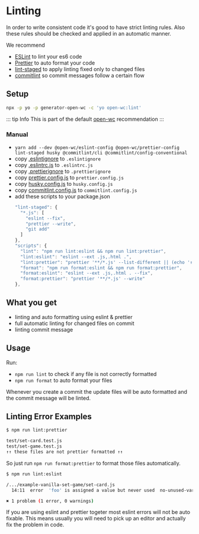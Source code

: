 # Linting

In order to write consistent code it's good to have strict linting rules.
Also these rules should be checked and applied in an automatic manner.

We recommend
- [ESLint](https://eslint.org/) to lint your es6 code
- [Prettier](https://prettier.io/) to auto format your code
- [lint-staged](https://www.npmjs.com/package/lint-staged) to apply linting fixed only to changed files
- [commitlint](https://www.npmjs.com/package/@commitlint/cli) so commit messages follow a certain flow

## Setup
```bash
npx -p yo -p generator-open-wc -c 'yo open-wc:lint'
```

::: tip Info
This is part of the default [open-wc](https://open-wc.org/) recommendation
:::

### Manual
- `yarn add --dev @open-wc/eslint-config @open-wc/prettier-config lint-staged husky @commitlint/cli @commitlint/config-conventional`
- copy [.eslintignore](https://github.com/open-wc/open-wc/blob/master/packages/generator-open-wc/generators/lint-eslint/templates/static/.eslintignore) to `.eslintignore`
- copy [.eslintrc.js](https://github.com/open-wc/open-wc/blob/master/packages/generator-open-wc/generators/lint-prettier/templates/static/.eslintrc.js) to `.eslintrc.js`
- copy [.prettierignore](https://github.com/open-wc/open-wc/blob/master/packages/generator-open-wc/generators/lint-prettier/templates/static/.prettierignore) to `.prettierignore`
- copy [prettier.config.js](https://github.com/open-wc/open-wc/blob/master/packages/generator-open-wc/generators/lint-prettier/templates/_prettier.config.js) to `prettier.config.js`
- copy [husky.config.js](https://github.com/open-wc/open-wc/blob/master/packages/generator-open-wc/generators/lint/templates/static/husky.config.js) to `husky.config.js`
- copy [commitlint.config.js](https://github.com/open-wc/open-wc/blob/master/packages/generator-open-wc/generators/lint-commitlint/templates/static/commitlint.config.js) to `commitlint.config.js`
- add these scripts to your package.json
  ```js
  "lint-staged": {
    "*.js": [
      "eslint --fix",
      "prettier --write",
      "git add"
    ]
  },
  "scripts": {
    "lint": "npm run lint:eslint && npm run lint:prettier",
    "lint:eslint": "eslint --ext .js,.html .",
    "lint:prettier": "prettier '**/*.js' --list-different || (echo '↑↑ these files are not prettier formatted ↑↑' && exit 1)",
    "format": "npm run format:eslint && npm run format:prettier",
    "format:eslint": "eslint --ext .js,.html . --fix",
    "format:prettier": "prettier '**/*.js' --write"
  },
  ```

## What you get

- linting and auto formatting using eslint & prettier
- full automatic linting for changed files on commit
- linting commit message

## Usage

Run:
- `npm run lint` to check if any file is not correctly formatted
- `npm run format` to auto format your files

Whenever you create a commit the update files will be auto formatted and the commit message will be linted.

## Linting Error Examples

```bash
$ npm run lint:prettier

test/set-card.test.js
test/set-game.test.js
↑↑ these files are not prettier formatted ↑↑
```

So just run `npm run format:prettier` to format those files automatically.

```bash
$ npm run lint:eslint

/.../example-vanilla-set-game/set-card.js
  14:11  error  'foo' is assigned a value but never used  no-unused-vars

✖ 1 problem (1 error, 0 warnings)
```

If you are using eslint and prettier togeter most eslint errors will not be auto fixable.
This means usually you will need to pick up an editor and actually fix the problem in code.
